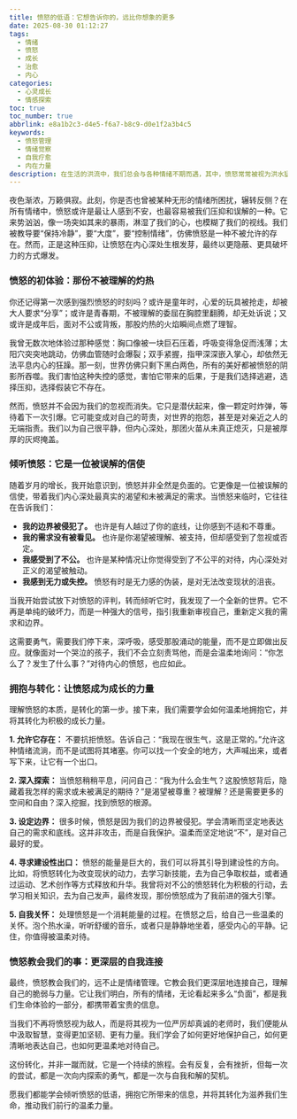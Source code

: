 ```yaml
---
title: 愤怒的低语：它想告诉你的，远比你想象的更多
date: 2025-08-30 01:12:27
tags:
  - 情绪
  - 愤怒
  - 成长
  - 治愈
  - 内心
categories:
  - 心灵成长
  - 情感探索
toc: true
toc_number: true
abbrlink: e8a1b2c3-d4e5-f6a7-b8c9-d0e1f2a3b4c5
keywords:
  - 愤怒管理
  - 情绪觉察
  - 自我疗愈
  - 内在力量
description: 在生活的洪流中，我们总会与各种情绪不期而遇，其中，愤怒常常被视为洪水猛兽，令人避之不及。它像一场突如其来的风暴，搅乱内心的平静，留下疲惫与不安。然而，你是否曾停下来，试着倾听愤怒深处的低语？它并非总是破坏的象征，有时，它更像一位被误解的信使，带着我们内心最真实的渴望与未被满足的需求。今天，让我们一起走进愤怒的世界，不再逃避，而是温柔地拥抱它，发现它所蕴藏的，那份意想不到的治愈与力量。
---
```


夜色渐浓，万籁俱寂。此刻，你是否也曾被某种无形的情绪所困扰，辗转反侧？在所有情绪中，愤怒或许是最让人感到不安，也最容易被我们压抑和误解的一种。它来势汹汹，像一场突如其来的暴雨，淋湿了我们的心，也模糊了我们的视线。我们被教导要“保持冷静”，要“大度”，要“控制情绪”，仿佛愤怒是一种不被允许的存在。然而，正是这种压抑，让愤怒在内心深处生根发芽，最终以更隐蔽、更具破坏力的方式爆发。

### 愤怒的初体验：那份不被理解的灼热

你还记得第一次感到强烈愤怒的时刻吗？或许是童年时，心爱的玩具被抢走，却被大人要求“分享”；或许是青春期，不被理解的委屈在胸腔里翻腾，却无处诉说；又或许是成年后，面对不公或背叛，那股灼热的火焰瞬间点燃了理智。

我曾无数次地体验过那种感觉：胸口像被一块巨石压着，呼吸变得急促而浅薄；太阳穴突突地跳动，仿佛血管随时会爆裂；双手紧握，指甲深深嵌入掌心，却依然无法平息内心的狂躁。那一刻，世界仿佛只剩下黑白两色，所有的美好都被愤怒的阴影所吞噬。我们害怕这种失控的感觉，害怕它带来的后果，于是我们选择逃避，选择压抑，选择假装它不存在。

然而，愤怒并不会因为我们的忽视而消失。它只是潜伏起来，像一颗定时炸弹，等待着下一次引爆。它可能变成对自己的苛责，对世界的抱怨，甚至是对亲近之人的无端指责。我们以为自己很平静，但内心深处，那团火苗从未真正熄灭，只是被厚厚的灰烬掩盖。

### 倾听愤怒：它是一位被误解的信使

随着岁月的增长，我开始意识到，愤怒并非全然是负面的。它更像是一位被误解的信使，带着我们内心深处最真实的渴望和未被满足的需求。当愤怒来临时，它往往在告诉我们：

*   **我的边界被侵犯了。** 也许是有人越过了你的底线，让你感到不适和不尊重。
*   **我的需求没有被看见。** 也许是你渴望被理解、被支持，但却感受到了忽视或否定。
*   **我感受到了不公。** 也许是某种情况让你觉得受到了不公平的对待，内心深处对正义的渴望被触动。
*   **我感到无力或失控。** 愤怒有时是无力感的伪装，是对无法改变现状的沮丧。

当我开始尝试放下对愤怒的评判，转而倾听它时，我发现了一个全新的世界。它不再是单纯的破坏力，而是一种强大的信号，指引我重新审视自己，重新定义我的需求和边界。

这需要勇气，需要我们停下来，深呼吸，感受那股涌动的能量，而不是立即做出反应。就像面对一个哭泣的孩子，我们不会立刻责骂他，而是会温柔地询问：“你怎么了？发生了什么事？”对待内心的愤怒，也应如此。

### 拥抱与转化：让愤怒成为成长的力量

理解愤怒的本质，是转化的第一步。接下来，我们需要学会如何温柔地拥抱它，并将其转化为积极的成长力量。

**1. 允许它存在：** 不要抗拒愤怒。告诉自己：“我现在很生气，这是正常的。”允许这种情绪流淌，而不是试图将其堵塞。你可以找一个安全的地方，大声喊出来，或者写下来，让它有一个出口。

**2. 深入探索：** 当愤怒稍稍平息，问问自己：“我为什么会生气？这股愤怒背后，隐藏着我怎样的需求或未被满足的期待？”是渴望被尊重？被理解？还是需要更多的空间和自由？深入挖掘，找到愤怒的根源。

**3. 设定边界：** 很多时候，愤怒是因为我们的边界被侵犯。学会清晰而坚定地表达自己的需求和底线。这并非攻击，而是自我保护。温柔而坚定地说“不”，是对自己最好的爱。

**4. 寻求建设性出口：** 愤怒的能量是巨大的，我们可以将其引导到建设性的方向。比如，将愤怒转化为改变现状的动力，去学习新技能，去为自己争取权益，或者通过运动、艺术创作等方式释放和升华。我曾将对不公的愤怒转化为积极的行动，去学习相关知识，去为自己发声，最终发现，那份愤怒成为了我前进的强大引擎。

**5. 自我关怀：** 处理愤怒是一个消耗能量的过程。在愤怒之后，给自己一些温柔的关怀。泡个热水澡，听听舒缓的音乐，或者只是静静地坐着，感受内心的平静。记住，你值得被温柔对待。

### 愤怒教会我们的事：更深层的自我连接

最终，愤怒教会我们的，远不止是情绪管理。它教会我们更深层地连接自己，理解自己的脆弱与力量。它让我们明白，所有的情绪，无论看起来多么“负面”，都是我们生命体验的一部分，都携带着宝贵的信息。

当我们不再将愤怒视为敌人，而是将其视为一位严厉却真诚的老师时，我们便能从中汲取智慧，变得更加坚韧、更有力量。我们学会了如何更好地保护自己，如何更清晰地表达自己，也如何更温柔地对待自己。

这份转化，并非一蹴而就，它是一个持续的旅程。会有反复，会有挫折，但每一次的尝试，都是一次向内探索的勇气，都是一次与自我和解的契机。

愿我们都能学会倾听愤怒的低语，拥抱它所带来的信息，并将其转化为滋养我们生命，推动我们前行的温柔力量。